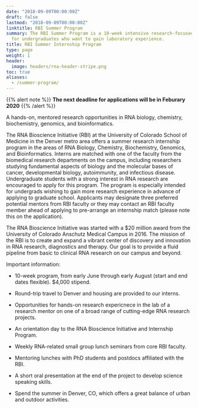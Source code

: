 ```yaml
---
date: "2018-09-09T00:00:00Z"
draft: false
lastmod: "2018-09-09T00:00:00Z"
linktitle: RBI Summer Program
summary: The RBI Summer Program is a 10-week intensive research-focused plan
  for undergraduates who want to gain laboratory experience.
title: RBI Summer Internship Program 
type: page
weight: 1
header:
  image: headers/rna-header-stripe.png
toc: true  
aliases:
  - /summer-program/
---
```


{{% alert note %}}
**The next deadline for applications will be in Feburary 2020**
{{% /alert %}}

A hands-on, mentored research opportunities in RNA biology, chemistry,
biochemistry, genomics, and bioinformatics.

The RNA Bioscience Initiative (RBI) at the University of Colorado School of
Medicine in the Denver metro area offers a summer research internship program in
the areas of RNA Biology, Chemistry, Biochemistry, Genomics, and Bioinformatics.
Interns are matched with one of the faculty from the biomedical research
departments on the campus, including researchers studying fundamental aspects of
biology and the molecular bases of cancer, developmental biology, autoimmunity,
and infectious disease. Undergraduate students with a strong interest in RNA
research are encouraged to apply for this program. The program is especially
intended for undergrads wishing to gain more research experience in advance of
applying to graduate school. Applicants may designate three preferred potential
mentors from RBI faculty or they may contact an RBI faculty member ahead of
applying to pre-arrange an internship match (please note this on the
application).

The RNA Bioscience Initiative was started with a $20 million award from the
University of Colorado Anschutz Medical Campus in 2016. The mission of the RBI
is to create and expand a vibrant center of discovery and innovation in RNA
research, diagnostics and therapy. Our goal is to provide a fluid pipeline from
basic to clinical RNA research on our campus and beyond. 

Important information:

- 10-week program, from early June through early August (start and end dates flexible). $4,000 stipend.

- Round-trip travel to Denver and housing are provided to our interns.

- Opportunities for hands-on research expericnece in the lab of a research mentor on one of a broad range of cutting-edge RNA research projects.

- An orientation day to the RNA Bioscience Initiative and Internship Program.

- Weekly RNA-related small group lunch seminars from core RBI faculty.

- Mentoring lunches with PhD students and postdocs affiliated with the RBI.

- A short oral presentation at the end of the project to develop science speaking skills.

- Spend the summer in Denver, CO, which offers a great balance of urban and outdoor activities.

